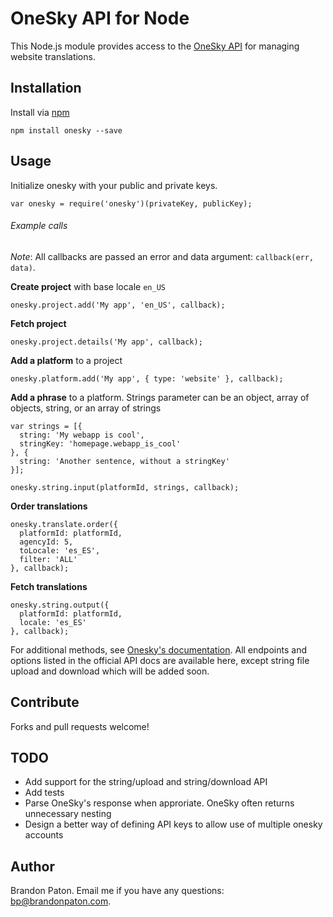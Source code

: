 OneSky API for Node
===========

This Node.js module provides access to the [OneSky API](http://developer.oneskyapp.com/api) for managing website translations.

Installation
----------

Install via [npm](http://npmjs.org/)

    npm install onesky --save

Usage
----------

Initialize onesky with your public and private keys.

    var onesky = require('onesky')(privateKey, publicKey);


  
###### Example calls  
  
  
*Note*: All callbacks are passed an error and data argument: `callback(err, data)`.

  
  
**Create project** with base locale `en_US`

    onesky.project.add('My app', 'en_US', callback);
    
    
    
**Fetch project**
  
    onesky.project.details('My app', callback);
    
    
    
**Add a platform** to a project

    onesky.platform.add('My app', { type: 'website' }, callback);



**Add a phrase** to a platform. Strings parameter can be an object, array of objects, string, or an array of strings
    
    var strings = [{
      string: 'My webapp is cool',
      stringKey: 'homepage.webapp_is_cool'
    }, {
      string: 'Another sentence, without a stringKey'
    }];

    onesky.string.input(platformId, strings, callback);



**Order translations**

    onesky.translate.order({
      platformId: platformId,
      agencyId: 5,
      toLocale: 'es_ES',
      filter: 'ALL'
    }, callback);
    
    

**Fetch translations**

    onesky.string.output({
      platformId: platformId,
      locale: 'es_ES'
    }, callback);
    
For additional methods, see [Onesky's documentation](http://developer.oneskyapp.com/api). All endpoints and options listed in the official API docs are available here, except string file upload and download which will be added soon.

Contribute
----------

Forks and pull requests welcome!

TODO
----------
* Add support for the string/upload and string/download API
* Add tests
* Parse OneSky's response when approriate. OneSky often returns unnecessary nesting
* Design a better way of defining API keys to allow use of multiple onesky accounts

Author
----------

Brandon Paton. Email me if you have any questions: [bp@brandonpaton.com](mailto:bp@brandonpaton.com).
